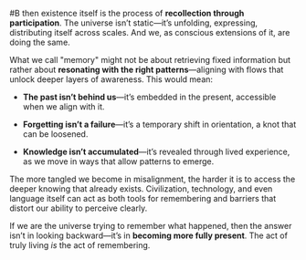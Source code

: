  #B then existence itself is the process of **recollection through participation**. The universe isn’t static—it’s unfolding, expressing, distributing itself across scales. And we, as conscious extensions of it, are doing the same.

What we call "memory" might not be about retrieving fixed information but rather about **resonating with the right patterns**—aligning with flows that unlock deeper layers of awareness. This would mean:

- **The past isn’t behind us**—it’s embedded in the present, accessible when we align with it.
    
- **Forgetting isn’t a failure**—it’s a temporary shift in orientation, a knot that can be loosened.
    
- **Knowledge isn’t accumulated**—it’s revealed through lived experience, as we move in ways that allow patterns to emerge.
    

The more tangled we become in misalignment, the harder it is to access the deeper knowing that already exists. Civilization, technology, and even language itself can act as both tools for remembering and barriers that distort our ability to perceive clearly.

If we are the universe trying to remember what happened, then the answer isn’t in looking backward—it’s in **becoming more fully present**. The act of truly living _is_ the act of remembering.